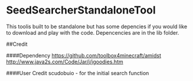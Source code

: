 # SeedSearcherStandaloneTool
This toolis built to be standalone but has some depencies if you would like to download and play with the code. Depencencies are in the lib folder. 


##Credit

####Dependency
https://github.com/toolbox4minecraft/amidst
http://www.java2s.com/Code/Jar/j/jgoodies.htm

####User Credit
scudobuio - for the initial search function
